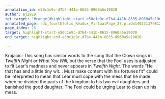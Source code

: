 ```yaml
---
annotation_id: e50c1e9c-d7b4-441b-8635-8960a5e19020
author: ej2929
tei_target: "#range(#highlight-start-e50c1e9c-d7b4-441b-8635-8960a5e19020, #highlight-end-e50c1e9c-d7b4-441b-8635-8960a5e19020)"
annotated_page: rdx_fourthfolio_Readux_VirtualPage_27.p.idm140331379812112
page_index: 26
target: highlight-start-e50c1e9c-d7b4-441b-8635-8960a5e19020
end_target: highlight-end-e50c1e9c-d7b4-441b-8635-8960a5e19020

---
```

Krajacic: This song has similar words to the song that the Clown sings in *Twelfth Night or What You Will,* but the verse that the Fool uses is adjusted to fit Lear's madness and never appears in *Twelfth Night.* The words "He that has and a little tiny wit... Must make content with his fortunes fit" could be interpreted to mean that Lear must cope with the mess that he made when he divided the parts of the kingdom to his two evil daughters and banished the good daughter. The Fool could be urging Lear to clean up his mess. 